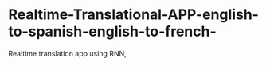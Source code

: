 # Realtime-Translational-APP-english-to-spanish-english-to-french-
Realtime translation app using RNN, 
